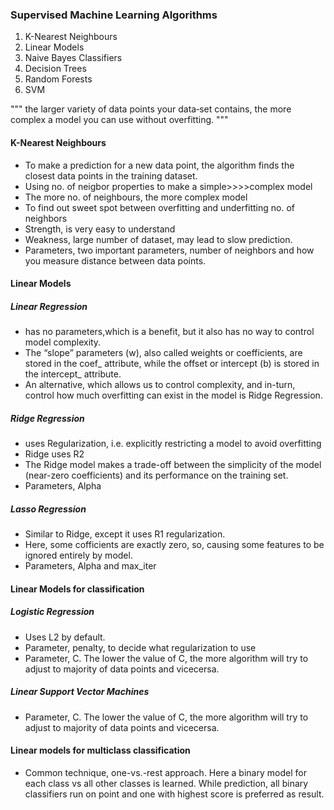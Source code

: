 ### Supervised Machine Learning Algorithms
1. K-Nearest Neighbours
2. Linear Models
3. Naive Bayes Classifiers
4. Decision Trees
5. Random Forests
6. SVM


"""
the larger variety of data points your data‐set contains, the more complex a model you can use without overfitting.
"""

#### K-Nearest Neighbours
 - To make a prediction for a new data point, the algorithm finds the closest data points in the training dataset.
 - Using no. of neigbor properties to make a simple>>>>complex model
 - The more no. of neighbours, the more complex model
 - To find out sweet spot between overfitting and underfitting no. of neighbors
 - Strength, is very easy to understand
 - Weakness, large number of dataset, may lead to slow prediction. 
 - Parameters, two important parameters, number of neighbors and how you measure distance between data points.

#### Linear Models
##### Linear Regression
 - has no parameters,which is a benefit, but it also has no way to control model complexity.
 - The “slope” parameters (w), also called weights or coefficients, are stored in the coef_ attribute, while the offset or intercept (b) is stored in the intercept_ attribute.
 - An alternative, which allows us to control complexity, and in-turn, control how much overfitting can exist in the model is Ridge Regression.

##### Ridge Regression
 - uses Regularization, i.e. explicitly restricting a model to avoid overfitting 
 - Ridge uses R2
 - The Ridge model makes a trade-off between the simplicity of the model (near-zero coefficients) and its performance on the training set.
 - Parameters, Alpha

##### Lasso Regression
 - Similar to Ridge, except it uses R1 regularization.
 - Here, some cofficients are exactly zero, so, causing some features to be ignored entirely by model.
 - Parameters, Alpha and max_iter

#### Linear Models for classification
##### Logistic Regression
 - Uses L2 by default.
 - Parameter, penalty, to decide what regularization to use
 - Parameter, C. The lower the value of C, the more algorithm will try to adjust to majority of data points and vicecersa.
##### Linear Support Vector Machines
 - Parameter, C. The lower the value of C, the more algorithm will try to adjust to majority of data points and vicecersa.

#### Linear models for multiclass classification
 - Common technique, one-vs.-rest approach. Here a binary model for each class vs all other classes is learned. While prediction, all binary classifiers run on point and one with highest score is preferred as result.
